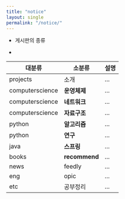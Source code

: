 ```yaml
---
title: "notice"
layout: single
permalink: "/notice/"
---
```


* 게시판의 종류
-

|대분류|소분류|설명|
|---|---|---|
|projects|소개|...|
|computerscience|**운영체제**|...|
|computerscience|**네트워크**|...|
|computerscience|**자료구조**|...|
|python|**알고리즘**|...|
|python|**연구**|...|
|java|**스프링**|...|
|books|**recommend**|...|
|news|feedly|...|
|eng|opic|...|
|etc|공부정리|...|
